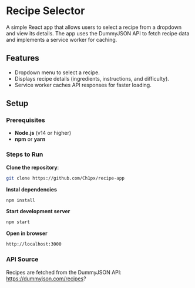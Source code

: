 # Recipe Selector

A simple React app that allows users to select a recipe from a dropdown and view its details. The app uses the DummyJSON API to fetch recipe data and implements a service worker for caching.

## Features

- Dropdown menu to select a recipe.
- Displays recipe details (ingredients, instructions, and difficulty).
- Service worker caches API responses for faster loading.

## Setup

### Prerequisites

- **Node.js** (v14 or higher)
- **npm** or **yarn**

### Steps to Run

**Clone the repository**:
   ```bash
   git clone https://github.com/Ch1px/recipe-app
   ```
**Instal dependencies**
```bash
npm install
```
**Start development server**
```bash
npm start
```

**Open in browser**
```bash
http://localhost:3000
```

### API Source

Recipes are fetched from the DummyJSON API:
https://dummyjson.com/recipes?
